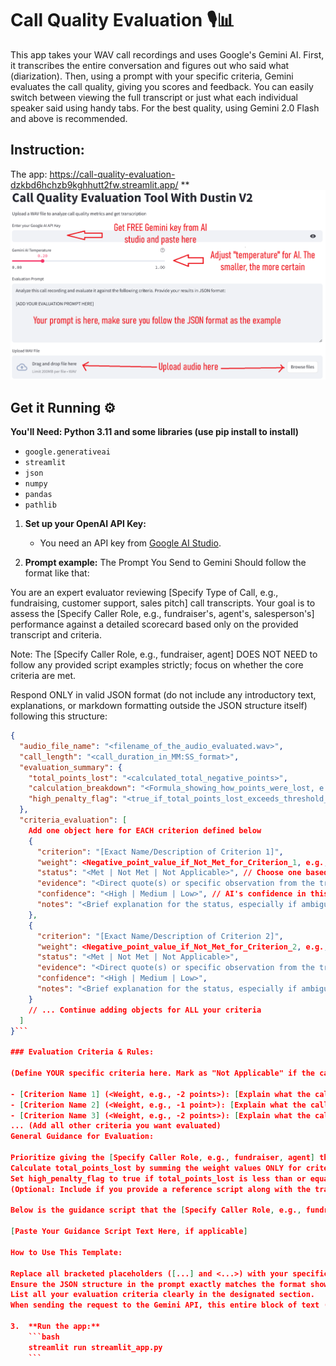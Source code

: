 # Call Quality Evaluation 🎙️📊

This app takes your WAV call recordings and uses Google's Gemini AI. First, it transcribes the entire conversation and figures out who said what (diarization). Then, using a prompt with your specific criteria, Gemini evaluates the call quality, giving you scores and feedback. You can easily switch between viewing the full transcript or just what each individual speaker said using handy tabs.
For the best quality, using Gemini 2.0 Flash and above is recommended.

## Instruction:
The app: https://call-quality-evaluation-dzkbd6hchzb9kghhutt2fw.streamlit.app/
**![Tool instruction](https://github.com/dustinvk03/Call-Quality-Evaluation/blob/master/how-to-use-call-quality.png)

## Get it Running ⚙️

**You'll Need: Python 3.11 and some libraries (use pip install to install)**
* `google.generativeai`
* `streamlit` 
* `json`
* `numpy`
* `pandas`
* `pathlib`

1.  **Set up your OpenAI API Key:**
    * You need an API key from [Google AI Studio](https://aistudio.google.com/app/apikey).
  
2.  **Prompt example:**
The Prompt You Send to Gemini Should follow the format like that:

You are an expert evaluator reviewing [Specify Type of Call, e.g., fundraising, customer support, sales pitch] call transcripts. Your goal is to assess the [Specify Caller Role, e.g., fundraiser's, agent's, salesperson's] performance against a detailed scorecard based only on the provided transcript and criteria.

Note: The [Specify Caller Role, e.g., fundraiser, agent] DOES NOT NEED to follow any provided script examples strictly; focus on whether the core criteria are met.

Respond ONLY in valid JSON format (do not include any introductory text, explanations, or markdown formatting outside the JSON structure itself) following this structure:
```json
{
  "audio_file_name": "<filename_of_the_audio_evaluated.wav>",
  "call_length": "<call_duration_in_MM:SS_format>",
  "evaluation_summary": {
    "total_points_lost": "<calculated_total_negative_points>",
    "calculation_breakdown": "<Formula_showing_how_points_were_lost, e.g., CriterionName1 (-X) + CriterionName3 (-Y) = -Z>",
    "high_penalty_flag": "<true_if_total_points_lost_exceeds_threshold_else_false>"
  },
  "criteria_evaluation": [
    Add one object here for EACH criterion defined below
    {
      "criterion": "[Exact Name/Description of Criterion 1]",
      "weight": <Negative_point_value_if_Not_Met_for_Criterion_1, e.g., -2>,
      "status": "<Met | Not Met | Not Applicable>", // Choose one based on evaluation
      "evidence": "<Direct quote(s) or specific observation from the transcript supporting the status>",
      "confidence": "<High | Medium | Low>", // AI's confidence in this specific evaluation
      "notes": "<Brief explanation for the status, especially if ambiguous or 'Not Applicable'>"
    },
    {
      "criterion": "[Exact Name/Description of Criterion 2]",
      "weight": <Negative_point_value_if_Not_Met_for_Criterion_2, e.g., -1>,
      "status": "<Met | Not Met | Not Applicable>",
      "evidence": "<Direct quote(s) or specific observation from the transcript supporting the status>",
      "confidence": "<High | Medium | Low>",
      "notes": "<Brief explanation for the status, especially if ambiguous or 'Not Applicable'>"
    }
    // ... Continue adding objects for ALL your criteria
  ]
}```

### Evaluation Criteria & Rules:

(Define YOUR specific criteria here. Mark as "Not Applicable" if the caller did not have a reasonable opportunity to meet the criterion during the call.)

- [Criterion Name 1] (<Weight, e.g., -2 points>): [Explain what the caller needs to do to meet this criterion. Provide clear positive/negative examples if helpful]. Example: Does caller confirm contact identity? Example: "Am I speaking with [Name]?" or "Is this [Name]?". Mark as "Met" if the donor implicitly agrees.
- [Criterion Name 2] (<Weight, e.g., -1 point>): [Explain what the caller needs to do to meet this criterion]. Example: Proper Campaign Mention (-2): Does caller mention specific campaign/committee/candidate during intro?
- [Criterion Name 3] (<Weight, e.g., -2 points>): [Explain what the caller needs to do to meet this criterion]. Example: Self Identification (-2): Does caller identify themselves clearly? Example: "My name is [Name]".
... (Add all other criteria you want evaluated)
General Guidance for Evaluation:

Prioritize giving the [Specify Caller Role, e.g., fundraiser, agent] the benefit of the doubt. If ambiguity exists in the transcript or actions can be interpreted multiple ways, lean towards "Met" or "Not Applicable" rather than "Not Met." The goal is to identify significant deviations or errors.
Calculate total_points_lost by summing the weight values ONLY for criteria marked as "Not Met". Ignore weights for "Met" and "Not Applicable".
Set high_penalty_flag to true if total_points_lost is less than or equal to <Your Negative Point Threshold, e.g., -5> (meaning the penalty magnitude meets or exceeds your threshold). Otherwise, set it to false.
(Optional: Include if you provide a reference script along with the transcript)

Below is the guidance script that the [Specify Caller Role, e.g., fundraiser, agent] may have used as a reference. Evaluate the call based on the defined criteria, remembering the caller DOES NOT NEED to follow this script word-for-word.

[Paste Your Guidance Script Text Here, if applicable]

How to Use This Template:

Replace all bracketed placeholders ([...] and <...>) with your specific details (type of calls, caller roles, criteria names, explanations, weights, threshold, etc.).
Ensure the JSON structure in the prompt exactly matches the format shown.
List all your evaluation criteria clearly in the designated section.
When sending the request to the Gemini API, this entire block of text (after filling in your details) becomes the prompt content, along with the call transcript itself.

3.  **Run the app:**
    ```bash
    streamlit run streamlit_app.py
    ```
